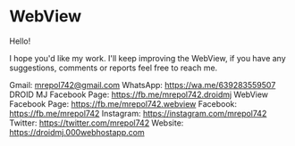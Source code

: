 # WebView 

Hello!

I hope you'd like my work. I'll keep improving the WebView, if you have any suggestions, comments or reports feel free to reach me.

Gmail: mrepol742@gmail.com
WhatsApp:  https://wa.me/639283559507
DROID MJ Facebook Page: https://fb.me/mrepol742.droidmj 
WebView Facebook Page: https://fb.me/mrepol742.webview
Facebook: https://fb.me/mrepol742
Instagram: https://instagram.com/mrepol742
Twitter: https://twitter.com/mrepol742
Website: https://droidmj.000webhostapp.com
